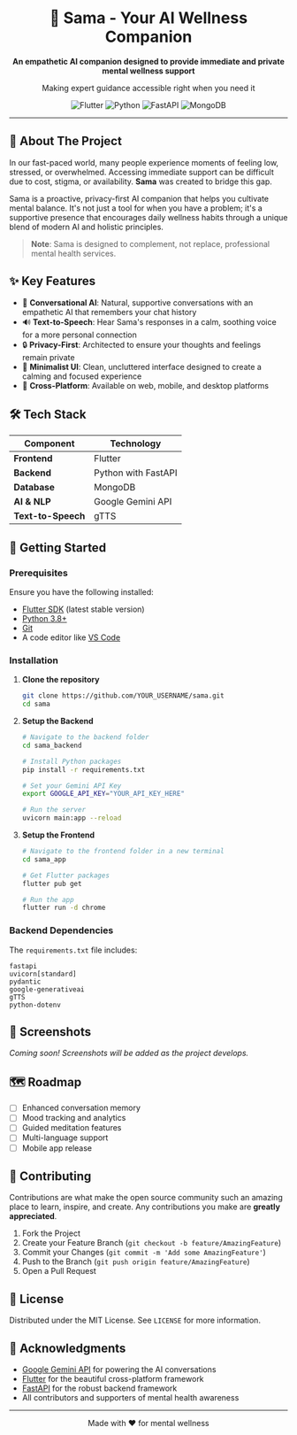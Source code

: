 <div align="center">
  <h1>🧘 Sama - Your AI Wellness Companion</h1>
  
  <p>
    <strong>An empathetic AI companion designed to provide immediate and private mental wellness support</strong>
  </p>
  
  <p>
    Making expert guidance accessible right when you need it
  </p>

  ![Flutter](https://img.shields.io/badge/Flutter-%2302569B.svg?style=for-the-badge&logo=Flutter&logoColor=white)
  ![Python](https://img.shields.io/badge/python-3670A0?style=for-the-badge&logo=python&logoColor=ffdd54)
  ![FastAPI](https://img.shields.io/badge/FastAPI-005571?style=for-the-badge&logo=fastapi)
  ![MongoDB](https://img.shields.io/badge/MongoDB-%234ea94b.svg?style=for-the-badge&logo=mongodb&logoColor=white)
</div>

---

## 📖 About The Project

In our fast-paced world, many people experience moments of feeling low, stressed, or overwhelmed. Accessing immediate support can be difficult due to cost, stigma, or availability. **Sama** was created to bridge this gap.

Sama is a proactive, privacy-first AI companion that helps you cultivate mental balance. It's not just a tool for when you have a problem; it's a supportive presence that encourages daily wellness habits through a unique blend of modern AI and holistic principles.

> **Note**: Sama is designed to complement, not replace, professional mental health services.

## ✨ Key Features

- 🤖 **Conversational AI**: Natural, supportive conversations with an empathetic AI that remembers your chat history
- 🔊 **Text-to-Speech**: Hear Sama's responses in a calm, soothing voice for a more personal connection
- 🔒 **Privacy-First**: Architected to ensure your thoughts and feelings remain private
- 🎨 **Minimalist UI**: Clean, uncluttered interface designed to create a calming and focused experience
- 📱 **Cross-Platform**: Available on web, mobile, and desktop platforms

## 🛠️ Tech Stack

| Component | Technology |
|-----------|------------|
| **Frontend** | Flutter |
| **Backend** | Python with FastAPI |
| **Database** | MongoDB |
| **AI & NLP** | Google Gemini API |
| **Text-to-Speech** | gTTS |

## 🚀 Getting Started

### Prerequisites

Ensure you have the following installed:

- [Flutter SDK](https://flutter.dev/docs/get-started/install) (latest stable version)
- [Python 3.8+](https://www.python.org/downloads/)
- [Git](https://git-scm.com/)
- A code editor like [VS Code](https://code.visualstudio.com/)

### Installation

1. **Clone the repository**
   ```bash
   git clone https://github.com/YOUR_USERNAME/sama.git
   cd sama
   ```

2. **Setup the Backend**
   ```bash
   # Navigate to the backend folder
   cd sama_backend
   
   # Install Python packages
   pip install -r requirements.txt
   
   # Set your Gemini API Key
   export GOOGLE_API_KEY="YOUR_API_KEY_HERE"
   
   # Run the server
   uvicorn main:app --reload
   ```

3. **Setup the Frontend**
   ```bash
   # Navigate to the frontend folder in a new terminal
   cd sama_app
   
   # Get Flutter packages
   flutter pub get
   
   # Run the app
   flutter run -d chrome
   ```

### Backend Dependencies

The `requirements.txt` file includes:

```
fastapi
uvicorn[standard]
pydantic
google-generativeai
gTTS
python-dotenv
```

## 📱 Screenshots

*Coming soon! Screenshots will be added as the project develops.*

## 🗺️ Roadmap

- [ ] Enhanced conversation memory
- [ ] Mood tracking and analytics
- [ ] Guided meditation features
- [ ] Multi-language support
- [ ] Mobile app release

## 🤝 Contributing

Contributions are what make the open source community such an amazing place to learn, inspire, and create. Any contributions you make are **greatly appreciated**.

1. Fork the Project
2. Create your Feature Branch (`git checkout -b feature/AmazingFeature`)
3. Commit your Changes (`git commit -m 'Add some AmazingFeature'`)
4. Push to the Branch (`git push origin feature/AmazingFeature`)
5. Open a Pull Request

## 📝 License

Distributed under the MIT License. See `LICENSE` for more information.


## 🙏 Acknowledgments

- [Google Gemini API](https://ai.google.dev/) for powering the AI conversations
- [Flutter](https://flutter.dev/) for the beautiful cross-platform framework
- [FastAPI](https://fastapi.tiangolo.com/) for the robust backend framework
- All contributors and supporters of mental health awareness

---

<div align="center">
  <p>Made with ❤️ for mental wellness</p>
</div>

